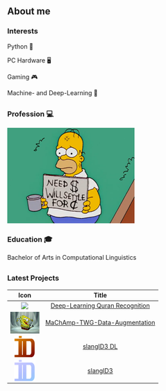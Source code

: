 ## About me
### Interests
Python 🐍

PC Hardware 🖥️

Gaming 🎮

Machine- and Deep-Learning 🤖

##  

### Profession 💻
<img src='https://raw.githubusercontent.com/m4cit/m4cit/main/Homer%20begging.png' height="220">

### Education 🎓
Bachelor of Arts in Computational Linguistics

## 

### Latest Projects
 
|        Icon        |        Title       |
|:------------------:|:------------------:|
|<img src='https://raw.githubusercontent.com/m4cit/Deep-Learning-Quran-Recognition/main/gallery/icon.png' align="center" height="50">|[Deep-Learning Quran Recognition](https://github.com/m4cit/Deep-Learning-Quran-Recognition)
|<img src='https://raw.githubusercontent.com/m4cit/m4cit/main/Crazy%20Spongebob.png' align="center" height="50">|[MaChAmp-TWG-Data-Augmentation](https://github.com/m4cit/MaChAmp-TWG-Data-Augmentation)
|<img src='https://raw.githubusercontent.com/m4cit/slangID3_DL/main/misc/gallery/slangID3_dl_icon.png' align="center" height="50">|[slangID3 DL](https://github.com/m4cit/slangID3_DL)
|<img src='https://raw.githubusercontent.com/m4cit/slangID3/main/misc/gallery/slangID3_icon.png' align="center" height="50">|[slangID3](https://github.com/m4cit/slangID3)|
